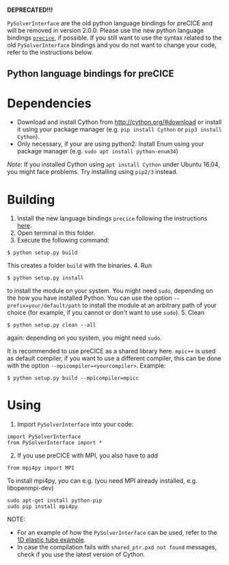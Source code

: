 **DEPRECATED!!!**

`PySolverInterface` are the old python language bindings for preCICE and will be removed in version 2.0.0. Please use the new python language bindings [`precice`](https://github.com/precice/precice/tree/changingNameOfPySolverInterface/src/precice/bindings/python), if possible. If you still want to use the syntax related to the old `PySolverInterface` bindings and you do not want to change your code, refer to the instructions below.

Python language bindings for preCICE
----------------------------

# Dependencies

* Download and install Cython from http://cython.org/#download or install it using your package manager (e.g. `pip install Cython` or `pip3 install Cython`). 
* Only necessary, if your are using python2: Install Enum using your package manager (e.g. `sudo apt install python-enum34`)

*Note:* If you installed Cython using `apt install Cython` under Ubuntu 16.04, you might face problems. Try installing using `pip2/3` instead.

# Building

1. Install the new language bindings `precice` following the instructions [here](https://github.com/precice/precice/tree/changingNameOfPySolverInterface/src/precice/bindings/python).
2. Open terminal in this folder.
3. Execute the following command:

```
$ python setup.py build
```
This creates a folder `build` with the binaries.
4. Run 
```
$ python setup.py install
```
to install the module on your system. You might need `sudo`, depending on the how you have installed Python. You can use the option `--prefix=your/default/path` to install the module at an arbitrary path of your choice (for example, if you cannot or don't want to use `sudo`).
5. Clean
```
$ python setup.py clean --all
```
again: depending on you system, you might need `sudo`.

It is recommended to use preCICE as a shared library here. `mpic++` is used as default compiler, if you want to use a different compiler, this can be done with the option `--mpicompiler=<yourcompiler>`. Example:
```
$ python setup.py build --mpicompiler=mpicc
```

# Using

1. Import `PySolverInterface` into your code:

```
import PySolverInterface
from PySolverInterface import *
```

2. If you use preCICE with MPI, you also have to add
   
```   
from mpi4py import MPI
```

To install mpi4py, you can e.g. (you need MPI already installed, e.g. libopenmpi-dev) 

```
sudo apt-get install python-pip
sudo pip install mpi4py
```


NOTE: 
- For an example of how the `PySolverInterface` can be used, refer to the [1D elastic tube example](https://github.com/precice/precice/wiki/1D-elastic-tube-using-the-Python-API).
- In case the compilation fails with `shared_ptr.pxd not found` messages, check if you use the latest version of Cython.
